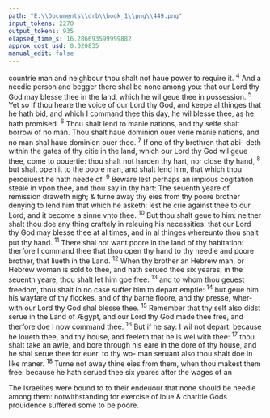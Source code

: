 ```yaml
---
path: "E:\\Documents\\drb\\book_1\\png\\449.png"
input_tokens: 2270
output_tokens: 935
elapsed_time_s: 16.286693599999882
approx_cost_usd: 0.020835
manual_edit: false
---
```

countrie man and neighbour thou shalt not haue power to
require it. <sup>4</sup> And a needie person and begger there shal be
none among you: that our Lord thy God may blesse thee in
the land, which he wil geue thee in possession. <sup>5</sup> Yet so if thou
heare the voice of our Lord thy God, and keepe al thinges
that he hath bid, and which I command thee this day, he wil
blesse thee, as he hath promised. <sup>6</sup> Thou shalt lend to manie
nations, and thy selfe shalt borrow of no man. Thou shalt
haue dominion ouer verie manie nations, and no man shal
haue dominion ouer thee. <sup>7</sup> If one of thy brethren that abi-
deth within the gates of thy citie in the land, which our
Lord thy God wil geue thee, come to pouertie: thou shalt not
harden thy hart, nor close thy hand, <sup>8</sup> but shalt open it to the
poore man, and shalt lend him, that which thou perceiuest he
hath neede of. <sup>9</sup> Beware lest perhaps an impious cogitation
steale in vpon thee, and thou say in thy hart: The seuenth
yeare of remission draweth nigh; & turne away thy eies from
thy poore brother denying to lend him that which he asketh:
lest he crie against thee to our Lord, and it become a sinne
vnto thee. <sup>10</sup> But thou shalt geue to him: neither shalt thou
doe any thing craftely in releuing his necessities: that our
Lord thy God may blesse thee at al times, and in al thinges
whereunto thou shalt put thy hand. <sup>11</sup> There shal not want
poore in the land of thy habitation: therfore I command thee
that thou open thy hand to thy needie and poore brother,
that liueth in the Land. <sup>12</sup> When thy brother an Hebrew
man, or Hebrew woman is sold to thee, and hath serued thee
six yeares, in the seuenth yeare, thou shalt let him goe free:
<sup>13</sup> and to whom thou geuest freedom, thou shalt in no case
suffer him to depart emptie: <sup>14</sup> but geue him his wayfare of
thy flockes, and of thy barne floore, and thy presse, wher-
with our Lord thy God shal blesse thee. <sup>15</sup> Remember that
thy self also didst serue in the Land of Ægypt, and our Lord
thy God made thee free, and therfore doe I now command
thee. <sup>16</sup> But if he say: I wil not depart: because he loueth
thee, and thy house, and feeleth that he is wel with thee:
<sup>17</sup> thou shalt take an awle, and bore through his eare in the
dore of thy house, and he shal serue thee for euer. to thy wo-
man seruant also thou shalt doe in like maner. <sup>18</sup> Turne not
away thine eies from them, when thou makest them free:
because he hath serued thee six yeares after the wages of an

<aside>The Israelites were bound to to their endeuour that none should be needie among them: notwithstanding for exercise of loue & charitie Gods prouidence suffered some to be poore.</aside>

[^1]: 2.Cor.11.

[^2]: He that can and wil not feede his neighbour in extremitie, killeth him. S.Amb. li.2. de offic. c.7.